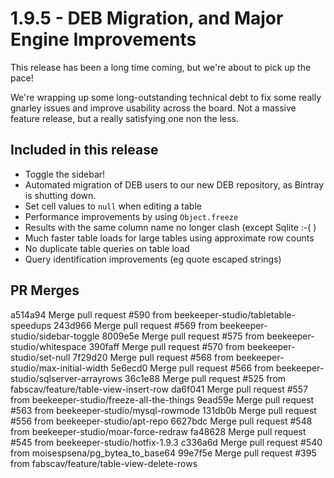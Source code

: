 # 1.9.5 - DEB Migration, and Major Engine Improvements

This release has been a long time coming, but we're about to pick up the pace!

We're wrapping up some long-outstanding technical debt to fix some really gnarley issues and improve usability across the board. Not a massive feature release, but a really satisfying one non the less.

## Included in this release

- Toggle the sidebar!
- Automated migration of DEB users to our new DEB repository, as Bintray is shutting down.
- Set cell values to `null` when editing a table
- Performance improvements by using `Object.freeze`
- Results with the same column name no longer clash (except Sqlite :-( )
- Much faster table loads for large tables using approximate row counts
- No duplicate table queries on table load
- Query identification improvements (eg quote escaped strings)


## PR Merges

a514a94 Merge pull request #590 from beekeeper-studio/tabletable-speedups
243d966 Merge pull request #569 from beekeeper-studio/sidebar-toggle
8009e5e Merge pull request #575 from beekeeper-studio/whitespace
390faff Merge pull request #570 from beekeeper-studio/set-null
7f29d20 Merge pull request #568 from beekeeper-studio/max-initial-width
5e6ecd0 Merge pull request #566 from beekeeper-studio/sqlserver-arrayrows
36c1e88 Merge pull request #525 from fabscav/feature/table-view-insert-row
da6f041 Merge pull request #557 from beekeeper-studio/freeze-all-the-things
9ead59e Merge pull request #563 from beekeeper-studio/mysql-rowmode
131db0b Merge pull request #556 from beekeeper-studio/apt-repo
6627bdc Merge pull request #548 from beekeeper-studio/moar-force-redraw
fa48628 Merge pull request #545 from beekeeper-studio/hotfix-1.9.3
c336a6d Merge pull request #540 from moisespsena/pg_bytea_to_base64
99e7f5e Merge pull request #395 from fabscav/feature/table-view-delete-rows

